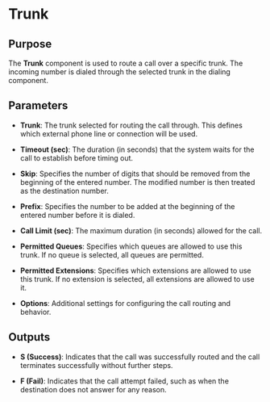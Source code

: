 # Trunk

## Purpose

The **Trunk** component is used to route a call over a specific trunk. The incoming number is dialed through the selected trunk in the dialing component.

## Parameters

- **Trunk**: The trunk selected for routing the call through. This defines which external phone line or connection will be used.
  
- **Timeout (sec)**: The duration (in seconds) that the system waits for the call to establish before timing out.

- **Skip**: Specifies the number of digits that should be removed from the beginning of the entered number. The modified number is then treated as the destination number.

- **Prefix**: Specifies the number to be added at the beginning of the entered number before it is dialed.

- **Call Limit (sec)**: The maximum duration (in seconds) allowed for the call.

- **Permitted Queues**: Specifies which queues are allowed to use this trunk. If no queue is selected, all queues are permitted.

- **Permitted Extensions**: Specifies which extensions are allowed to use this trunk. If no extension is selected, all extensions are allowed to use it.

- **Options**: Additional settings for configuring the call routing and behavior.

## Outputs

- **S (Success)**: Indicates that the call was successfully routed and the call terminates successfully without further steps.

- **F (Fail)**: Indicates that the call attempt failed, such as when the destination does not answer for any reason.